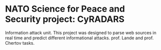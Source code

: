 # NATO Science for Peace and Security project: CyRADARS
Information attack unit.
This project was designed to parse web sources in real time and predict different informational attacks.
prof. Lande and prof. Chertov tasks.
